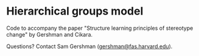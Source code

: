 Hierarchical groups model
====

Code to accompany the paper "Structure learning principles of stereotype change" by Gershman and Cikara.

Questions? Contact Sam Gershman (gershman@fas.harvard.edu).